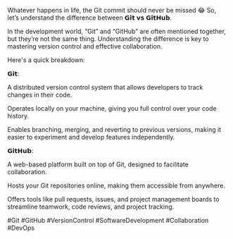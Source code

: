Whatever happens in life, the Git commit should never be missed 😂 So, let’s understand the difference between 𝗚𝗶𝘁 𝘃𝘀 𝗚𝗶𝘁𝗛𝘂𝗯.

In the development world, “Git” and “GitHub” are often mentioned together, but they’re not the same thing. Understanding the difference is key to mastering version control and effective collaboration.

Here's a quick breakdown:

𝗚𝗶𝘁:

A distributed version control system that allows developers to track changes in their code.

Operates locally on your machine, giving you full control over your code history.

Enables branching, merging, and reverting to previous versions, making it easier to experiment and develop features independently.

𝗚𝗶𝘁𝗛𝘂𝗯:

A web-based platform built on top of Git, designed to facilitate collaboration.

Hosts your Git repositories online, making them accessible from anywhere.

Offers tools like pull requests, issues, and project management boards to streamline teamwork, code reviews, and project tracking.

#Git #GitHub #VersionControl #SoftwareDevelopment #Collaboration #DevOps
